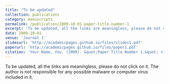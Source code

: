 ```yaml
---
title: "To be updated"
collection: publications
category: manuscripts
permalink: /publication/2009-10-01-paper-title-number-1
excerpt: 'To be updated, all the links are meaningless, please do not click on it. The author is not responsible for any possible malware or computer virus included in it.'
date: 2009-10-01
venue: 'Journal 1'
slidesurl: 'http://academicpages.github.io/files/slides1.pdf'
paperurl: 'http://academicpages.github.io/files/paper1.pdf'
citation: 'Your Name, You. (2009). &quot;Paper Title Number 1.&quot; <i>Journal 1</i>. 1(1).'
---
```


To be updated, all the links are meaningless, please do not click on it. The author is not responsible for any possible malware or computer virus included in it.
